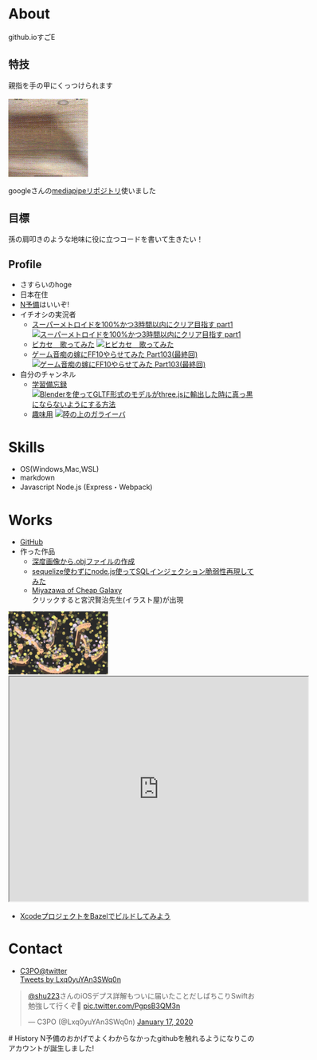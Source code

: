 # About
github.ioすごE

## 特技
親指を手の甲にくっつけられます

![handtracking](output.gif)

googleさんの[mediapipeリポジトリ](https://github.com/google/mediapipe)使いました
## 目標
孫の肩叩きのような地味に役に立つコードを書いて生きたい！

## Profile
- さすらいのhoge 
- 日本在住
- [N予備](https://www.nnn.ed.nico/)はいいぞ!
- イチオシの実況者
  - [スーパーメトロイドを100%かつ3時間以内にクリア目指す part1](https://www.youtube.com/channel/UCWjMcryWbmnr1ZW0O1BFprA)  [![スーパーメトロイドを100%かつ3時間以内にクリア目指す part1](https://img.youtube.com/vi/KCfHW9vjSkI/0.jpg)](https://www.youtube.com/watch?v=KCfHW9vjSkI)
  - [ビカセ　歌ってみた](https://www.youtube.com/channel/UCj9IZnU2bKqGqABhQUU6F8g)  [![ヒビカセ　歌ってみた](https://img.youtube.com/vi/-S9j9S9xMe4/0.jpg)](https://www.youtube.com/watch?v=-S9j9S9xMe4)  
  - [ゲーム音痴の嫁にFF10やらせてみた Part103(最終回)](https://www.youtube.com/user/sifue)  [![ゲーム音痴の嫁にFF10やらせてみた Part103(最終回)](https://img.youtube.com/vi/5_kgKnDTdH0/0.jpg)](https://www.youtube.com/watch?v=5_kgKnDTdH0)
- 自分のチャンネル
  - [学習備忘録](https://www.youtube.com/channel/UCLFPnfmoa2AR4b1UKb2K9JA)  [![Blenderを使ってGLTF形式のモデルがthree.jsに輸出した時に真っ黒にならないようにする方法
](https://img.youtube.com/vi/JRSH15_WeHI/0.jpg)](https://www.youtube.com/watch?v=JRSH15_WeHI)
  - [趣味用](https://www.youtube.com/watch?v=J0kDgqR7LqU)  [![陸の上のガライーバ](https://img.youtube.com/vi/J0kDgqR7LqU/0.jpg)](https://www.youtube.com/watch?v=J0kDgqR7LqU)

# Skills
- OS(Windows,Mac,WSL)
- markdown
- Javascript Node.js (Express・Webpack)

# Works
- [GitHub](https://github.com/SasuraiNoHoge)
- 作った作品
  - [深度画像から.objファイルの作成](https://github.com/SasuraiNoHoge/createObj)
  - [sequelize使わずにnode.js使ってSQLインジェクション脆弱性再現してみた](https://github.com/SasuraiNoHoge/sqlInjection#yarn-install%E3%81%97%E3%81%A6%E3%81%8F%E3%81%A0%E3%81%95%E3%81%84)
  - [Miyazawa of Cheap Galaxy](https://www.openprocessing.org/sketch/825171/)  
クリックすると宮沢賢治先生(イラスト屋)が出現  
<img src='スクリーンショット 2020-01-19 16.34.32.png' width="200">  

<iframe src="https://www.openprocessing.org/sketch/825171/embed/" width="600" height="450"></iframe>  

  - [XcodeプロジェクトをBazelでビルドしてみよう](https://sasurainohoge.github.io/ios-app-tutorial/)

# Contact
- [C3PO@twitter](https://twitter.com/Lxq0yuYAn3SWq0n)  
<a class="twitter-timeline" data-width="400" data-height="550" data-theme="light" href="https://twitter.com/Lxq0yuYAn3SWq0n?ref_src=twsrc%5Etfw">Tweets by Lxq0yuYAn3SWq0n</a> <script async src="https://platform.twitter.com/widgets.js" charset="utf-8"></script>  

<blockquote class="twitter-tweet"><p lang="ja" dir="ltr"><a href="https://twitter.com/shu223?ref_src=twsrc%5Etfw">@shu223</a>さんのiOSデプス詳解もついに届いたことだしばちこりSwiftお勉強して行くぞ💪 <a href="https://t.co/PgpsB3QM3n">pic.twitter.com/PgpsB3QM3n</a></p>&mdash; C3PO (@Lxq0yuYAn3SWq0n) <a href="https://twitter.com/Lxq0yuYAn3SWq0n/status/1218032528235192320?ref_src=twsrc%5Etfw">January 17, 2020</a></blockquote> <script async src="https://platform.twitter.com/widgets.js" charset="utf-8"></script>
# History
 N予備のおかげでよくわからなかったgithubを触れるようになりこのアカウントが誕生しました!
 
<!---
  コメント
-->


<div id="display">
<script>
  const displayE = document.getElementById("display");
  displayE.innerText = `現在の時刻は${Date.now()} です。`;
</script>
